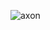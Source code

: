 ![axon](https://cdn.discordapp.com/avatars/465353539363930123/946f04e6812a3f0b3494fccf499d2d45.webp?size=40)

